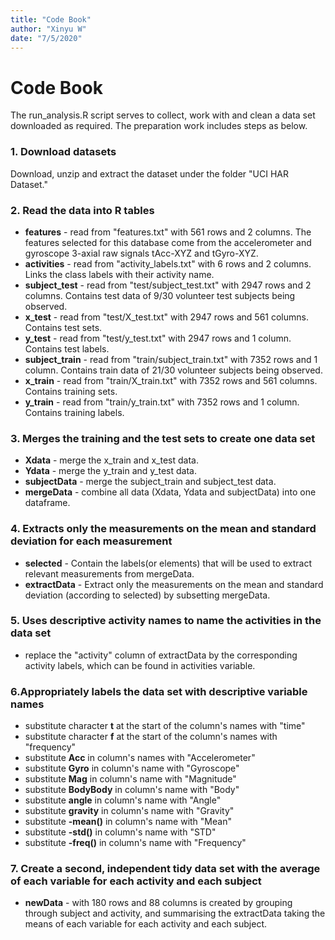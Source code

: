 ```yaml
---
title: "Code Book"
author: "Xinyu W"
date: "7/5/2020"
---
```

# Code Book
The run_analysis.R script serves to collect, work with and clean a data set downloaded as required. The preparation work includes steps as below.

### 1. Download datasets
Download, unzip and extract the dataset under the folder "UCI HAR Dataset."

### 2. Read the data into R tables
* **features** - read from "features.txt" with 561 rows and 2 columns. The features selected for this database come from the accelerometer and gyroscope 3-axial raw signals tAcc-XYZ and tGyro-XYZ.
* **activities** - read from "activity_labels.txt" with 6 rows and 2 columns. Links the class labels with their activity name. 
* **subject_test** - read from "test/subject_test.txt" with 2947 rows and 2 columns. Contains test data of 9/30 volunteer test subjects being observed.
* **x_test** - read from "test/X_test.txt" with 2947 rows and 561 columns. Contains test sets.
* **y_test** - read from "test/y_test.txt" with 2947 rows and 1 column. Contains test labels.
* **subject_train** - read from "train/subject_train.txt" with 7352 rows and 1 column. Contains train data of 21/30 volunteer subjects being observed.
* **x_train** - read from "train/X_train.txt" with 7352 rows and 561 columns. Contains training sets.
* **y_train** - read from "train/y_train.txt" with 7352 rows and 1 column. Contains training labels.

### 3. Merges the training and the test sets to create one data set
* **Xdata** - merge the x_train and x_test data.
* **Ydata** - merge the y_train and y_test data.
* **subjectData** - merge the subject_train and subject_test data.
* **mergeData** - combine all data (Xdata, Ydata and subjectData) into one dataframe.

### 4. Extracts only the measurements on the mean and standard deviation for each measurement
* **selected** - Contain the labels(or elements) that will be used to extract relevant measurements from mergeData.
* **extractData** - Extract only the measurements on the mean and standard deviation (according to selected) by subsetting mergeData.

### 5. Uses descriptive activity names to name the activities in the data set
* replace the "activity" column of extractData by the corresponding activity labels, which can be found in activities variable.

### 6.Appropriately labels the data set with descriptive variable names
* substitute character **t** at the start of the column's names with "time"
* substitute character **f** at the start of the column's names with "frequency"
* substitute **Acc** in column's names with "Accelerometer"
* substitute **Gyro** in column's name with "Gyroscope"
* substitute **Mag** in column's name with "Magnitude"
* substitute **BodyBody** in column's name with "Body"
* substitute **angle** in column's name with "Angle"
* substitute **gravity** in column's name with "Gravity"
* substitute **-mean()** in column's name with "Mean"
* substitute **-std()** in column's name with "STD"
* substitute **-freq()** in column's name with "Frequency"

### 7. Create a second, independent tidy data set with the average of each variable for each activity and each subject
* **newData** - with 180 rows and 88 columns is created by grouping through subject and activity, and summarising the extractData taking the means of each variable for each activity and each subject.
